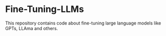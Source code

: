 # Fine-Tuning-LLMs
This repository contains code about fine-tuning large language models like GPTs, LLAma and others.
